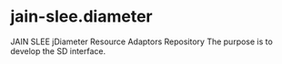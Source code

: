 # jain-slee.diameter
JAIN SLEE jDiameter Resource Adaptors Repository
The purpose is to develop the SD interface.
